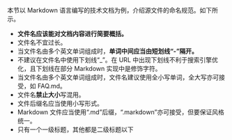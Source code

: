 本节以 Markdown 语言编写的技术文档为例，介绍源文件的命名规范。如下所示。

- **文件名应该能对文档内容进行简要概括。**
- 文件名不宜过长。
- 当文件名由多个英文单词组成时，**单词中间应当由短划线“-”隔开。**
- 不建议在文件名中使用下划线“_”。在 URL 中出现下划线不利于搜索引擎优化，且下划线在部分 Markdown 实现中是修饰字符。
- 当文件名由多个英文单词组成时，文件名建议使用全小写单词，全大写亦可接受，如 FAQ.md。
- 文件名**禁止大小**写混用。
- 文件后缀名应当使用小写形式。
- Markdown 文件应当使用“.md”后缀，“.markdown”亦可接受，但要保证风格统一。
- 只有一个一级标题，其他都是二级标题以下